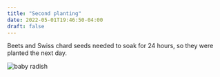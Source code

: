 ```yaml
---
title: "Second planting"
date: 2022-05-01T19:46:50-04:00
draft: false
---
```


Beets and Swiss chard seeds needed to soak for 24 hours, so they were planted the next day. 

![baby radish](/2022-05-01-second-planting.jpg)
